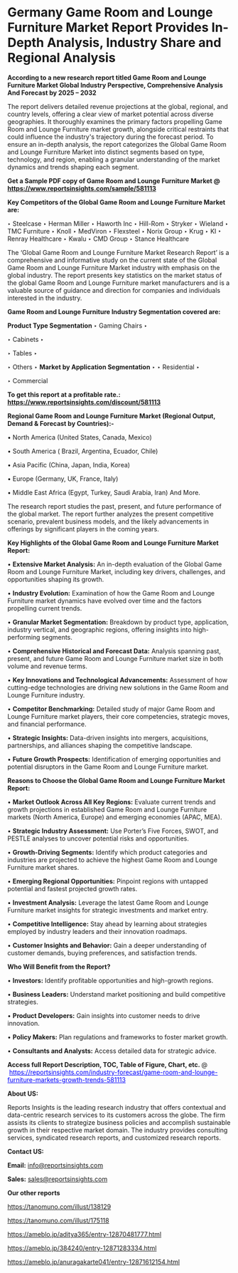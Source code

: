 # Germany Game Room and Lounge Furniture Market Report Provides In-Depth Analysis, Industry Share and Regional Analysis

<strong>According to a new research report titled Game Room and Lounge Furniture Market Global Industry Perspective, Comprehensive Analysis And Forecast by 2025 – 2032</strong>

The report delivers detailed revenue projections at the global, regional, and country levels, offering a clear view of market potential across diverse geographies. It thoroughly examines the primary factors propelling Game Room and Lounge Furniture market growth, alongside critical restraints that could influence the industry's trajectory during the forecast period. To ensure an in-depth analysis, the report categorizes the Global Game Room and Lounge Furniture Market into distinct segments based on type, technology, and region, enabling a granular understanding of the market dynamics and trends shaping each segment.

<strong>Get a Sample PDF copy of Game Room and Lounge Furniture Market </strong><strong>@<a href=https://www.reportsinsights.com/sample/581113 style=color:#0000ff;> https://www.reportsinsights.com/sample/581113</a></strong></font>

<strong>Key Competitors of the Global Game Room and Lounge Furniture Market are:</strong>

‣ Steelcase
‣ Herman Miller
‣ Haworth Inc
‣ Hill-Rom
‣ Stryker
‣ Wieland
‣ TMC Furniture
‣ Knoll
‣ MedViron
‣ Flexsteel
‣ Norix Group
‣ Krug
‣ KI
‣ Renray Healthcare
‣ Kwalu
‣ CMD Group
‣ Stance Healthcare

The ‘Global Game Room and Lounge Furniture Market Research Report’ is a comprehensive and informative study on the current state of the Global Game Room and Lounge Furniture Market industry with emphasis on the global industry. The report presents key statistics on the market status of the global Game Room and Lounge Furniture market manufacturers and is a valuable source of guidance and direction for companies and individuals interested in the industry.

<strong>Game Room and Lounge Furniture Industry Segmentation covered are:</strong>

<strong>Product Type Segmentation</strong>
‣
Gaming Chairs
‣ 

‣ Cabinets
‣ 

‣ Tables
‣ 

‣ Others
‣ 
<strong>Market by Application Segmentation</strong>
‣
‣  Residential
‣ 

‣ Commercial

<strong>To get this report at a profitable rate.: <a href=https://www.reportsinsights.com/discount/581113 style=color:#0000ff;>https://www.reportsinsights.com/discount/581113</a></strong></font>

<strong>Regional Game Room and Lounge Furniture Market (Regional Output, Demand &amp; Forecast by Countries):-</strong>

• North America (United States, Canada, Mexico)

• South America ( Brazil, Argentina, Ecuador, Chile)

• Asia Pacific (China, Japan, India, Korea)

• Europe (Germany, UK, France, Italy)

• Middle East Africa (Egypt, Turkey, Saudi Arabia, Iran) And More.

The research report studies the past, present, and future performance of the global market. The report further analyzes the present competitive scenario, prevalent business models, and the likely advancements in offerings by significant players in the coming years.

<strong>Key Highlights of the Global Game Room and Lounge Furniture Market Report:</strong>

• <strong>Extensive Market Analysis:</strong> An in-depth evaluation of the Global Game Room and Lounge Furniture Market, including key drivers, challenges, and opportunities shaping its growth.

• <strong>Industry Evolution:</strong> Examination of how the Game Room and Lounge Furniture market dynamics have evolved over time and the factors propelling current trends.

• <strong>Granular Market Segmentation:</strong> Breakdown by product type, application, industry vertical, and geographic regions, offering insights into high-performing segments.

• <strong>Comprehensive Historical and Forecast Data:</strong> Analysis spanning past, present, and future Game Room and Lounge Furniture market size in both volume and revenue terms.

• <strong>Key Innovations and Technological Advancements:</strong> Assessment of how cutting-edge technologies are driving new solutions in the Game Room and Lounge Furniture industry.

• <strong>Competitor Benchmarking:</strong> Detailed study of major Game Room and Lounge Furniture market players, their core competencies, strategic moves, and financial performance.

• <strong>Strategic Insights:</strong> Data-driven insights into mergers, acquisitions, partnerships, and alliances shaping the competitive landscape.

• <strong>Future Growth Prospects:</strong> Identification of emerging opportunities and potential disruptors in the Game Room and Lounge Furniture market.

<strong>Reasons to Choose the Global Game Room and Lounge Furniture Market Report:</strong>

• <strong>Market Outlook Across All Key Regions:</strong> Evaluate current trends and growth projections in established Game Room and Lounge Furniture markets (North America, Europe) and emerging economies (APAC, MEA).

• <strong>Strategic Industry Assessment:</strong> Use Porter’s Five Forces, SWOT, and PESTLE analyses to uncover potential risks and opportunities.

• <strong>Growth-Driving Segments:</strong> Identify which product categories and industries are projected to achieve the highest Game Room and Lounge Furniture market shares.

• <strong>Emerging Regional Opportunities:</strong> Pinpoint regions with untapped potential and fastest projected growth rates.

• <strong>Investment Analysis:</strong> Leverage the latest Game Room and Lounge Furniture market insights for strategic investments and market entry.

• <strong>Competitive Intelligence:</strong> Stay ahead by learning about strategies employed by industry leaders and their innovation roadmaps.

• <strong>Customer Insights and Behavior:</strong> Gain a deeper understanding of customer demands, buying preferences, and satisfaction trends.

<strong>Who Will Benefit from the Report?</strong>

• <strong>Investors:</strong> Identify profitable opportunities and high-growth regions.

• <strong>Business Leaders:</strong> Understand market positioning and build competitive strategies.

• <strong>Product Developers:</strong> Gain insights into customer needs to drive innovation.

• <strong>Policy Makers:</strong> Plan regulations and frameworks to foster market growth.

• <strong>Consultants and Analysts:</strong> Access detailed data for strategic advice.
</ul>
<strong>Access full Report Description, TOC, Table of Figure, Chart, etc. </strong>@  <a href=https://reportsinsights.com/industry-forecast/game-room-and-lounge-furniture-markets-growth-trends-581113 style=color:#0000ff;>https://reportsinsights.com/industry-forecast/game-room-and-lounge-furniture-markets-growth-trends-581113</a></font>

<strong><strong>About US</strong>:</strong>

Reports Insights is the leading research industry that offers contextual and data-centric research services to its customers across the globe. The firm assists its clients to strategize business policies and accomplish sustainable growth in their respective market domain. The industry provides consulting services, syndicated research reports, and customized research reports.

<strong>Contact US:</strong>

<p class=""""><b>Email:</b> <a href=mailto:info@reportsinsights.com>info@reportsinsights.com</a></p>
<p class=""""><b>Sales:</b> <a href=mailto:sales@reportsinsights.com>sales@reportsinsights.com</a></p>

<strong>Our other reports</strong>

<a href=https://tanomuno.com/illust/138129>https://tanomuno.com/illust/138129</a>

<a href=https://tanomuno.com/illust/175118>https://tanomuno.com/illust/175118</a>

<a href=https://ameblo.jp/aditya365/entry-12870481777.html>https://ameblo.jp/aditya365/entry-12870481777.html</a>

<a href=https://ameblo.jp/384240/entry-12871283334.html>https://ameblo.jp/384240/entry-12871283334.html</a>

<a href=https://ameblo.jp/anuragakarte041/entry-12871612154.html>https://ameblo.jp/anuragakarte041/entry-12871612154.html</a>
